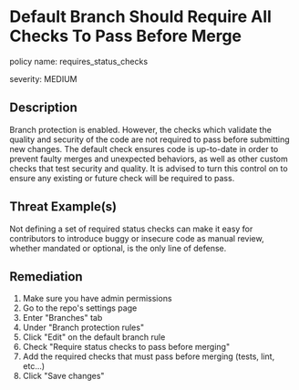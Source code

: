 # Default Branch Should Require All Checks To Pass Before Merge

policy name: requires_status_checks

severity: MEDIUM

## Description

Branch protection is enabled. However, the checks which validate the quality
and security of the code are not required to pass before submitting new changes.
The default check ensures code is up-to-date in order to prevent faulty merges
and unexpected behaviors, as well as other custom checks that test security and
quality. It is advised to turn this control on to ensure any existing or future
check will be required to pass.

## Threat Example(s)

Not defining a set of required status checks can make it easy for contributors
to introduce buggy or insecure code as manual review, whether mandated or
optional, is the only line of defense.

## Remediation

1. Make sure you have admin permissions
2. Go to the repo's settings page
3. Enter "Branches" tab
4. Under "Branch protection rules"
5. Click "Edit" on the default branch rule
6. Check "Require status checks to pass before merging"
7. Add the required checks that must pass before merging (tests, lint, etc...)
8. Click "Save changes"
